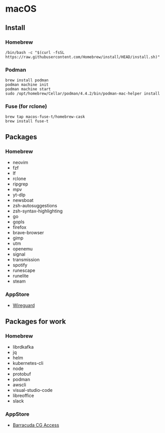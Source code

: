 # macOS

## Install

### Homebrew

```
/bin/bash -c "$(curl -fsSL https://raw.githubusercontent.com/Homebrew/install/HEAD/install.sh)"
```

### Podman

```
brew install podman
podman machine init
podman machine start
sudo /opt/homebrew/Cellar/podman/4.4.2/bin/podman-mac-helper install
```

### Fuse (for rclone)

```
brew tap macos-fuse-t/homebrew-cask
brew install fuse-t
```

## Packages

### Homebrew

- neovim
- fzf
- lf
- rclone
- ripgrep
- mpv
- yt-dlp
- newsboat
- zsh-autosuggestions
- zsh-syntax-highlighting
- go
- gopls
- firefox
- brave-browser
- gimp
- utm
- openemu
- signal
- transmission
- spotify
- runescape
- runelite
- steam

### AppStore

- [Wireguard](https://apps.apple.com/us/app/wireguard/id1451685025)

## Packages for work

### Homebrew

- librdkafka
- jq
- helm
- kubernetes-cli
- node
- protobuf
- podman
- awscli
- visual-studio-code
- libreoffice
- slack

### AppStore

- [Barracuda CG Access](https://apps.apple.com/us/app/barracuda-cg-access/id1444786360)
